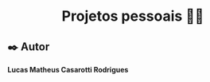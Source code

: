 
<h1 align="center">Projetos pessoais 👨‍💻</h1>

## ✒️ Autor

  **Lucas Matheus Casarotti Rodrigues** 

